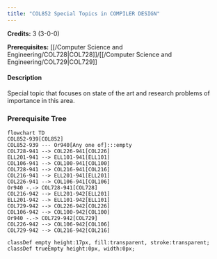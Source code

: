 ```yaml
---
title: "COL852 Special Topics in COMPILER DESIGN"
---
```

**Credits:** 3 (3-0-0)

**Prerequisites:** [[/Computer Science and Engineering/COL728|COL728]]/[[/Computer Science and Engineering/COL729|COL729]]

#### Description
Special topic that focuses on state of the art and research problems of importance in this area.

### Prerequisite Tree

```mermaid
flowchart TD
COL852-939[COL852]
COL852-939 --- Or940[Any one of]:::empty
COL728-941 --> COL226-941[COL226]
ELL201-941 --> ELL101-941[ELL101]
COL106-941 --> COL100-941[COL100]
COL728-941 --> COL216-941[COL216]
COL216-941 --> ELL201-941[ELL201]
COL226-941 --> COL106-941[COL106]
Or940 -.-> COL728-941[COL728]
COL216-942 --> ELL201-942[ELL201]
ELL201-942 --> ELL101-942[ELL101]
COL729-942 --> COL226-942[COL226]
COL106-942 --> COL100-942[COL100]
Or940 -.-> COL729-942[COL729]
COL226-942 --> COL106-942[COL106]
COL729-942 --> COL216-942[COL216]

classDef empty height:17px, fill:transparent, stroke:transparent;
classDef trueEmpty height:0px, width:0px;
```
